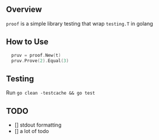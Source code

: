 ## Overview

`proof` is a simple library testing that wrap `testing.T` in golang

## How to Use

```go
  pruv = proof.New(t)
  pruv.Prove(2).Equal(3)
```

## Testing

Run `go clean -testcache && go test`

## TODO

- [] stdout formatting
- [] a lot of todo